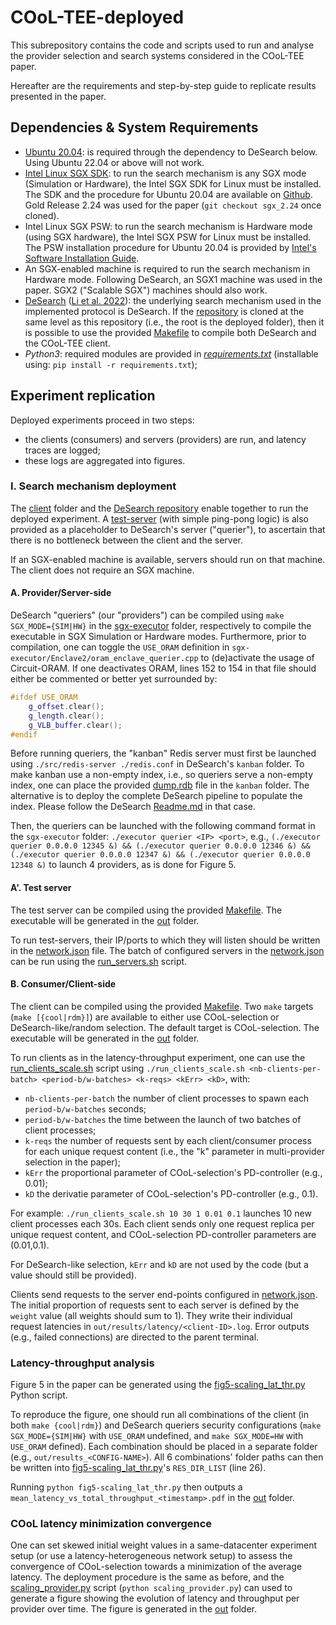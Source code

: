 # COoL-TEE-deployed

This subrepository contains the code and scripts used to run and analyse the provider selection and search systems considered in the COoL-TEE paper.

Hereafter are the requirements and step-by-step guide to replicate results presented in the paper.

## Dependencies & System Requirements
- [Ubuntu 20.04](https://releases.ubuntu.com/20.04.6/ubuntu-20.04.6-live-server-amd64.iso): is required through the dependency to DeSearch below. Using Ubuntu 22.04 or above will not work.
- [Intel Linux SGX SDK](https://github.com/intel/linux-sgx): to run the search mechanism is any SGX mode (Simulation or Hardware), the Intel SGX SDK for Linux must be installed. The SDK and the procedure for Ubuntu 20.04 are available on [Github](https://github.com/intel/linux-sgx). Gold Release 2.24 was used for the paper (`git checkout sgx_2.24` once cloned).
- Intel Linux SGX PSW: to run the search mechanism is Hardware mode (using SGX hardware), the Intel SGX PSW for Linux must be installed. The PSW installation procedure for Ubuntu 20.04 is provided by [Intel's Software Installation Guide](https://download.01.org/intel-sgx/latest/linux-latest/docs/Intel_SGX_SW_Installation_Guide_for_Linux.pdf#%5B%7B%22num%22%3A16%2C%22gen%22%3A0%7D%2C%7B%22name%22%3A%22XYZ%22%7D%2C69%2C179%2C0%5D).
- An SGX-enabled machine is required to run the search mechanism in Hardware mode. Following DeSearch, an SGX1 machine was used in the paper. SGX2 ("Scalable SGX") machines should also work.
- [DeSearch](https://github.com/sjtu-ipads/desearch) ([Li et al. 2022](https://www.usenix.org/conference/osdi21/presentation/li)): the underlying search mechanism used in the implemented protocol is DeSearch. If the [repository](https://github.com/sjtu-ipads/desearch) is cloned at the same level as this repository (i.e., the root is the deployed folder), then it is possible to use the provided [Makefile](Makefile) to compile both DeSearch and the COoL-TEE client.
- *Python3*: required modules are provided in *[requirements.txt](./requirements.txt)* (installable using: `pip install -r requirements.txt`);

## Experiment replication

Deployed experiments proceed in two steps:
- the clients (consumers) and servers (providers) are run, and latency traces are logged;
- these logs are aggregated into figures.

### I. Search mechanism deployment

The [client](client) folder and the [DeSearch repository](https://github.com/sjtu-ipads/desearch) enable together to run the deployed experiment. A [test-server](test-server) (with simple ping-pong logic) is also provided as a placeholder to DeSearch's server ("querier"), to ascertain that there is no bottleneck between the client and the server.

If an SGX-enabled machine is available, servers should run on that machine. 
The client does not require an SGX machine.

#### A. Provider/Server-side

DeSearch "queriers" (our "providers") can be compiled using `make SGX_MODE={SIM|HW}` in the [sgx-executor](https://github.com/SJTU-IPADS/DeSearch/tree/main/sgx-executor) folder, respectively to compile the executable in SGX Simulation or Hardware modes. Furthermore, prior to compilation, one can toggle the `USE_ORAM` definition in `sgx-executor/Enclave2/oram_enclave_querier.cpp` to (de)activate the usage of Circuit-ORAM. If one deactivates ORAM, lines 152 to 154 in that file should either be commented or better yet surrounded by:
```cpp
#ifdef USE_ORAM
    g_offset.clear();
    g_length.clear();
    g_VLB_buffer.clear();
#endif
```

Before running queriers, the "kanban" Redis server must first be launched using `./src/redis-server ./redis.conf` in DeSearch's `kanban` folder.
To make kanban use a non-empty index, i.e., so queriers serve a non-empty index, one can place the provided [dump.rdb](dump.rdb) file in the `kanban` folder.
The alternative is to deploy the complete DeSearch pipeline to populate the index.
Please follow the DeSearch [Readme.md](https://github.com/SJTU-IPADS/DeSearch/blob/main/README.md) in that case.

Then, the queriers can be launched with the following command format in the `sgx-executor` folder: `./executor querier <IP> <port>`, e.g., `(./executor querier 0.0.0.0 12345 &) && (./executor querier 0.0.0.0 12346 &) && (./executor querier 0.0.0.0 12347 &) && (./executor querier 0.0.0.0 12348 &)` to launch 4 providers, as is done for Figure 5.

#### A'. Test server

The test server can be compiled using the provided [Makefile](test-server/Makefile).
The executable will be generated in the [out](out) folder.

To run test-servers, their IP/ports to which they will listen should be written in the [network.json](out/network.json) file.
The batch of configured servers in the [network.json](out/network.json) can be run using the [run_servers.sh](out/run_servers.sh) script.

#### B. Consumer/Client-side

The client can be compiled using the provided [Makefile](test-server/Makefile).
Two `make` targets (`make [{cool|rdm}]`) are available to either use COoL-selection or DeSearch-like/random selection. The default target is COoL-selection.
The executable will be generated in the [out](out) folder.

To run clients as in the latency-throughput experiment, one can use the [run_clients_scale.sh](out/run_clients_scale.sh) script using `./run_clients_scale.sh <nb-clients-per-batch> <period-b/w-batches> <k-reqs> <kErr> <kD>`, with:
- `nb-clients-per-batch` the number of client processes to spawn each `period-b/w-batches` seconds;
- `period-b/w-batches` the time between the launch of two batches of client processes;
- `k-reqs` the number of requests sent by each client/consumer process for each unique request content (i.e., the "k" parameter in multi-provider selection in the paper);
- `kErr` the proportional parameter of COoL-selection's PD-controller (e.g., 0.01);
- `kD` the derivatie parameter of COoL-selection's PD-controller (e.g., 0.1).

For example: `./run_clients_scale.sh 10 30 1 0.01 0.1` launches 10 new client processes each 30s. Each client sends only one request replica per unique request content, and COoL-selection PD-controller parameters are (0.01,0.1).

For DeSearch-like selection, `kErr` and `kD` are not used by the code (but a value should still be provided).

Clients send requests to the server end-points configured in [network.json](out/network.json).
The initial proportion of requests sent to each server is defined by the `weight` value (all weights should sum to 1).
They write their individual request latencies in `out/results/latency/<client-ID>.log`.
Error outputs (e.g., failed connections) are directed to the parent terminal.

### Latency-throughput analysis

Figure 5 in the paper can be generated using the [fig5-scaling_lat_thr.py](analysis/fig5-scaling_lat_thr.py) Python script.

To reproduce the figure, one should run all combinations of the client (in both `make {cool|rdm}`) and DeSearch queriers security configurations (`make SGX_MODE={SIM|HW}` with `USE_ORAM` undefined, and `make SGX_MODE=HW` with `USE_ORAM` defined). Each combination should be placed in a separate folder (e.g., `out/results_<CONFIG-NAME>`). All 6 combinations' folder paths can then be written into [fig5-scaling_lat_thr.py](analysis/fig5-scaling_lat_thr.py)'s `RES_DIR_LIST` (line 26).

Running `python fig5-scaling_lat_thr.py` then outputs a `mean_latency_vs_total_throughput_<timestamp>.pdf` in the [out](out) folder.

### COoL latency minimization convergence

One can set skewed initial weight values in a same-datacenter experiment setup (or use a latency-heterogeneous network setup) to assess the convergence of COoL-selection towards a minimization of the average latency. The deployment procedure is the same as before, and the [scaling_provider.py](analysis/scaling_provider.py) script (`python scaling_provider.py`) can used to generate a figure showing the evolution of latency and throughput per provider over time. The figure is generated in the [out](out) folder.